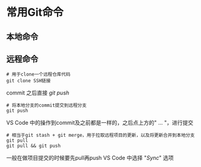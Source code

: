 # 常用Git命令

## 本地命令

## 远程命令

```shell
# 用于clone一个远程仓库代码
git clone SSH链接
```

commit 之后直接 *git push*

```shell
# 将本地分支的commit提交到远程分支
git push
```

VS Code 中的操作到commit及之前都是一样的，之后点上方的" … "，进行提交

```shell
# 相当于git stash + git merge，用于拉取远程项目的更新，以及将更新合并到本地分支
git pull
git pull && git push
```

一般在做项目提交的时候要先pull再push
VS Code 中选择 "*Sync*" 选项
